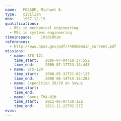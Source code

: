```yaml
---
name:	FOSSUM, Michael E.
type:	civilian
dob:	1957-12-19
qualifications:
  - BSc in mechanical engineering
  - MSc in systems engineering
timeinspace:	193d19h2m
references:
  - http://www.nasa.gov/pdf/740566main_current.pdf
missions:
  - name: STS-121
    time_start:   2006-07-04T18:37:55Z
    time_end:     2006-07-17T13:14:44Z
  - name: STS-124
    time_start:   2008-05-31T21:02:12Z
    time_end:     2008-06-14T15:15:20Z
  - name: Expedition 28/29 on Soyuz
    time_start:   
    time_end:     
  - name: Soyuz TMA-02M
    time_start:   2011-06-07T20:12Z
    time_end:     2011-11-22T02:27Z
evas:
---
```

